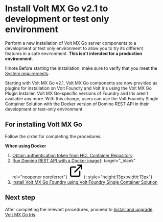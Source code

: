 # Install <!--and upgrade-->Volt MX Go v2.1 to development or test only environment

Perform a new <!--or an upgrade-->installation of Volt MX Go server components to a development or test only environment to allow you to try its different features in a safe environment. **This isn't intended for a production environment**.

!!!note
    Before starting the installation, make sure to verify that you meet the [System requirements](sysreqindex.md).

Starting with Volt MX Go v2.1, Volt MX Go components are now provided as plugins for installation on Volt Foundry and Volt Iris using the Volt MX Go Plugin Installer. Volt MX Go-specific versions of Foundry and Iris aren't available any more. With this change, users can use the Volt Foundry Single Container Solution with the Docker version of Domino REST API in their development or test-only environment. 

## For installing Volt MX Go

Follow the order for completing the procedures.

**When using Docker**

1. [Obtain authentication token from HCL Container Repository](../howto/obtainauthenticationtoken.md).
2. [Run Domino REST API with a Docker image](https://opensource.hcltechsw.com/Domino-rest-api/tutorial/installconfig/docker.html "Link opens a new tab"){: target="_blank" rel="noopener noreferrer"}&nbsp;![link image](../assets/images/external-link.svg){: style="height:13px;width:13px"}
3. [Install Volt MX Go Foundry using Volt Foundry Single Container Solution](installdrapi.md#for-single-container-solution)

<!--
**When using Kubernetes**

1. [Obtain authentication token from HCL Container Repository](obtainauthenticationtoken.md).
2. Run Domino REST API (procedure to be created)
3. [Install Volt MX Go Foundry using helm charts](nativeinstallers.md#for-using-helm-charts-on-a-supported-kubernetes-platform)
-->

## Next step

After completing the relevant procedures, proceed to [Install and upgrade Volt MX Go Iris](installirisindex.md).